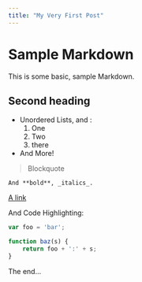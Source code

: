 ```yaml
---
title: "My Very First Post"
---
```


# Sample Markdown

This is some basic, sample Markdown.

## Second heading

- Unordered Lists, and :
    1. One
    2. Two
    3. there
-   And More!


> Blockquote

    And **bold**, _italics_.
[A link](https://markdowntohtml.com)

And Code Highlighting:

```js
var foo = 'bar';

function baz(s) {
    return foo + ':' + s;
}
```

The end...